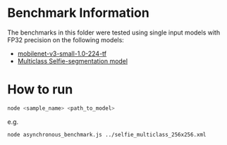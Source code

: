 # Benchmark Information

The benchmarks in this folder were tested using single input models with FP32 precision on the following models:
- [mobilenet-v3-small-1.0-224-tf](https://docs.openvino.ai/2023.3/omz_models_model_mobilenet_v3_small_1_0_224_tf.html)
- [Multiclass Selfie-segmentation model](https://ai.google.dev/edge/mediapipe/solutions/vision/image_segmenter#multiclass-model)

# How to run
```sh
node <sample_name> <path_to_model>
```
e.g.
```sh
node asynchronous_benchmark.js ../selfie_multiclass_256x256.xml
```
